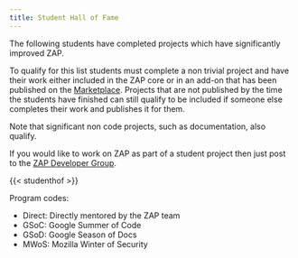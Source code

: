 ```yaml
---
title: Student Hall of Fame
---
```


The following students have completed projects which have significantly improved ZAP.

To qualify for this list students must complete a non trivial project and have their work either included in 
the ZAP core or in an add-on that has been published on the [Marketplace](/addons/). Projects that are not published 
by the time the students have finished can still qualify to be included if someone else completes their work and 
publishes it for them.

Note that significant non code projects, such as documentation, also qualify.

If you would like to work on ZAP as part of a student project then just post to the [ZAP Developer Group](https://groups.google.com/group/zaproxy-develop).

{{< studenthof >}}

Program codes:

  - Direct: Directly mentored by the ZAP team
  - GSoC: Google Summer of Code
  - GSoD: Google Season of Docs
  - MWoS: Mozilla Winter of Security
